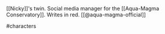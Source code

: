 [[Nicky]]'s twin. Social media manager for the [[Aqua-Magma Conservatory]]. Writes in red. [[@aqua-magma-official]]

#characters 